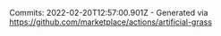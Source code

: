 Commits: 2022-02-20T12:57:00.901Z - Generated via https://github.com/marketplace/actions/artificial-grass
<br>

